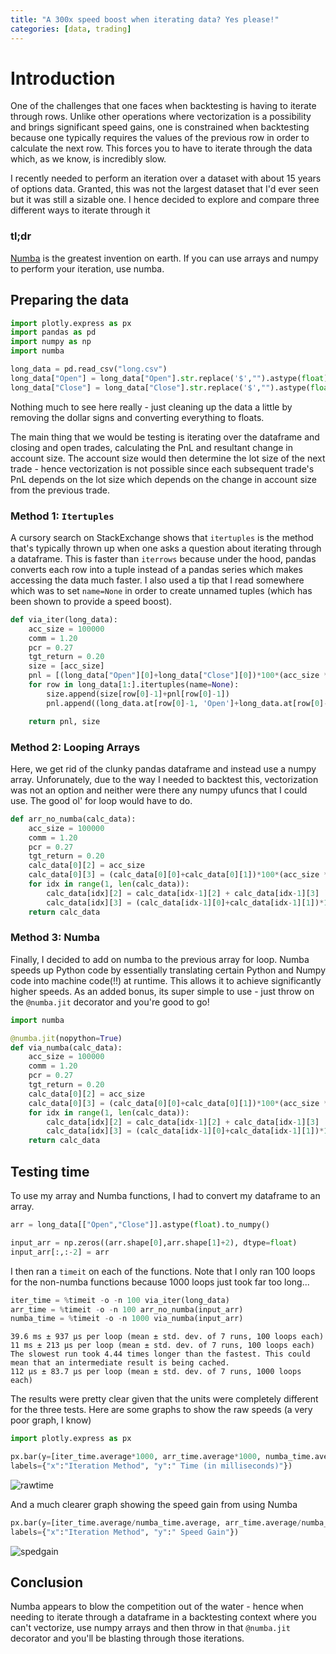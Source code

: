 ```yaml
---
title: "A 300x speed boost when iterating data? Yes please!"
categories: [data, trading]
---
```


# Introduction

One of the challenges that one faces when backtesting is having to iterate through rows. Unlike other operations where vectorization is a possibility and brings significant speed gains, one is constrained when backtesting because one typically requires the values of the previous row in order to calculate the next row. This forces you to have to iterate through the data which, as we know, is incredibly slow. 

I recently needed to perform an iteration over a dataset with about 15 years of options data. Granted, this was not the largest dataset that I'd ever seen but it was still a sizable one. I hence decided to explore and compare three different ways to iterate through it 

### tl;dr

[Numba](https://numba.pydata.org) is the greatest invention on earth. If you can use arrays and numpy to perform your iteration, use numba. 

## Preparing the data

```python
import plotly.express as px
import pandas as pd
import numpy as np
import numba

long_data = pd.read_csv("long.csv")
long_data["Open"] = long_data["Open"].str.replace('$',"").astype(float)
long_data["Close"] = long_data["Close"].str.replace('$',"").astype(float)
```

Nothing much to see here really - just cleaning up the data a little by removing the dollar signs and converting everything to floats. 

The main thing that we would be testing is iterating over the dataframe and closing and open trades, calculating the PnL and resultant change in account size. The account size would then determine the lot size of the next trade - hence vectorization is not possible since each subsequent trade's PnL depends on the lot size which depends on the change in account size from the previous trade. 

### Method 1: `Itertuples`

A cursory search on StackExchange shows that `itertuples` is the method that's typically thrown up when one asks a question about iterating through a dataframe. This is faster than `iterrows` because under the hood, pandas converts each row into a tuple instead of a pandas series which makes accessing the data much faster. I also used a tip that I read somewhere which was to set `name=None` in order to create unnamed tuples (which has been shown to provide a speed boost).

```python
def via_iter(long_data):
    acc_size = 100000
    comm = 1.20
    pcr = 0.27
    tgt_return = 0.20
    size = [acc_size]
    pnl = [(long_data["Open"][0]+long_data["Close"][0])*100*(acc_size * tgt_return / pcr / 252 / 100 / long_data["Open"][0]) - (comm*2)]
    for row in long_data[1:].itertuples(name=None):
        size.append(size[row[0]-1]+pnl[row[0]-1])
        pnl.append((long_data.at[row[0]-1, 'Open']+long_data.at[row[0]-1, 'Close'])*100*(size[row[0]] * tgt_return / pcr / 252 / 100 / long_data.at[row[0]-1, 'Open']) - (comm*2))

    return pnl, size
```

### Method 2: Looping Arrays

Here, we get rid of the clunky pandas dataframe and instead use a numpy array. Unforunately, due to the way I needed to backtest this, vectorization was not an option and neither were there any numpy ufuncs that I could use. The good ol' for loop would have to do.

```python
def arr_no_numba(calc_data):
    acc_size = 100000
    comm = 1.20
    pcr = 0.27
    tgt_return = 0.20
    calc_data[0][2] = acc_size
    calc_data[0][3] = (calc_data[0][0]+calc_data[0][1])*100*(acc_size * tgt_return / pcr / 252 / 100 / calc_data[0][0]) - (comm*2)
    for idx in range(1, len(calc_data)):
        calc_data[idx][2] = calc_data[idx-1][2] + calc_data[idx-1][3]
        calc_data[idx][3] = (calc_data[idx-1][0]+calc_data[idx-1][1])*100*(calc_data[idx][2] * tgt_return / pcr / 252 / 100 / calc_data[idx-1][0]) - (comm*2)
    return calc_data
```

### Method 3: Numba

Finally, I decided to add on numba to the previous array for loop. Numba speeds up Python code by essentially translating certain Python and Numpy code into machine code(!!) at runtime. This allows it to achieve significantly higher speeds. As an added bonus, its super simple to use - just throw on the `@numba.jit` decorator and you're good to go!

```python
import numba

@numba.jit(nopython=True)
def via_numba(calc_data):
    acc_size = 100000
    comm = 1.20
    pcr = 0.27
    tgt_return = 0.20
    calc_data[0][2] = acc_size
    calc_data[0][3] = (calc_data[0][0]+calc_data[0][1])*100*(acc_size * tgt_return / pcr / 252 / 100 / calc_data[0][0]) - (comm*2)
    for idx in range(1, len(calc_data)):
        calc_data[idx][2] = calc_data[idx-1][2] + calc_data[idx-1][3]
        calc_data[idx][3] = (calc_data[idx-1][0]+calc_data[idx-1][1])*100*(calc_data[idx][2] * tgt_return / pcr / 252 / 100 / calc_data[idx-1][0]) - (comm*2)
    return calc_data
```

## Testing time

To use my array and Numba functions, I had to convert my dataframe to an array.

```python
arr = long_data[["Open","Close"]].astype(float).to_numpy()

input_arr = np.zeros((arr.shape[0],arr.shape[1]+2), dtype=float)
input_arr[:,:-2] = arr
```

I then ran a `timeit` on each of the functions. Note that I only ran 100 loops for the non-numba functions because 1000 loops just took far too long...


```python
iter_time = %timeit -o -n 100 via_iter(long_data)
arr_time = %timeit -o -n 100 arr_no_numba(input_arr)
numba_time = %timeit -o -n 1000 via_numba(input_arr)
```

    39.6 ms ± 937 µs per loop (mean ± std. dev. of 7 runs, 100 loops each)
    11 ms ± 213 µs per loop (mean ± std. dev. of 7 runs, 100 loops each)
    The slowest run took 4.44 times longer than the fastest. This could mean that an intermediate result is being cached.
    112 µs ± 83.7 µs per loop (mean ± std. dev. of 7 runs, 1000 loops each)

The results were pretty clear given that the units were completely different for the three tests. Here are some graphs to show the raw speeds (a very poor graph, I know)

```python
import plotly.express as px

px.bar(y=[iter_time.average*1000, arr_time.average*1000, numba_time.average*1000], x = ["Itertuples", "Numpy Array", "Numba"],
labels={"x":"Iteration Method", "y":" Time (in milliseconds)"})
```

![rawtime](https://user-images.githubusercontent.com/68678549/139377047-1fa55f88-7c1d-40f7-b8b4-ba875613472d.png)

And a much clearer graph showing the speed gain from using Numba


```python
px.bar(y=[iter_time.average/numba_time.average, arr_time.average/numba_time.average], x = ["Numba > Itertuples", "Numba > Numpy Array"],
labels={"x":"Iteration Method", "y":" Speed Gain"})
```

![spedgain](https://user-images.githubusercontent.com/68678549/139377045-ecf1b5aa-a69a-47b1-8046-02e91d34d4db.png)

## Conclusion

Numba appears to blow the competition out of the water - hence when needing to iterate through a dataframe in a backtesting context where you can't vectorize, use numpy arrays and then throw in that `@numba.jit` decorator and you'll be blasting through those iterations.  
